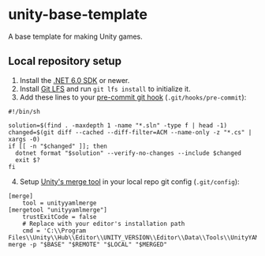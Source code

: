 # unity-base-template
A base template for making Unity games.

## Local repository setup
1. Install the [.NET 6.0 SDK](https://dotnet.microsoft.com/en-us/download/visual-studio-sdks) or newer.
2. Install [Git LFS](https://git-lfs.github.com) and run `git lfs install` to initialize it.
3. Add these lines to your [pre-commit git hook](https://git-scm.com/book/en/v2/Customizing-Git-Git-Hooks#_committing_workflow_hooks) (`.git/hooks/pre-commit`):
```
#!/bin/sh

solution=$(find . -maxdepth 1 -name "*.sln" -type f | head -1)
changed=$(git diff --cached --diff-filter=ACM --name-only -z "*.cs" | xargs -0)
if [[ -n "$changed" ]]; then
  dotnet format "$solution" --verify-no-changes --include $changed
  exit $?
fi
```
4. Setup [Unity's merge tool](https://docs.unity3d.com/Manual/SmartMerge.html) in your local repo git config (`.git/config`):
```
[merge]
	tool = unityyamlmerge
[mergetool "unityyamlmerge"]
	trustExitCode = false
	# Replace with your editor's installation path
	cmd = 'C:\\Program Files\\Unity\\Hub\\Editor\\UNITY_VERSION\\Editor\\Data\\Tools\\UnityYAMLMerge.exe' merge -p "$BASE" "$REMOTE" "$LOCAL" "$MERGED"
```
